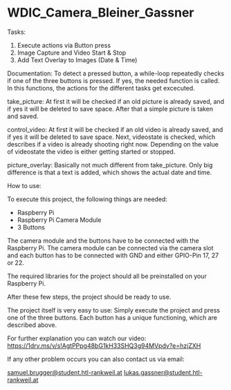 # WDIC_Camera_Bleiner_Gassner

Tasks:
1. Execute actions via Button press
2. Image Capture and Video Start & Stop
3. Add Text Overlay to Images (Date & Time)

Documentation:
To detect a pressed button, a while-loop repeatedly checks if one of the three buttons is pressed.
If yes, the needed function is called. In this functions, the actions for the different tasks get excecuted.

take_picture:
At first it will be checked if an old picture is already saved, and if yes it will be deleted to save space.
After that a simple picture is taken and saved.

control_video:
At first it will be checked if an old video is already saved, and if yes it will be deleted to save space.
Next, videostate is checked, which describes if a video is already shooting right now.
Depending on the value of videostate the video is either getting started or stopped.

picture_overlay:
Basically not much different from take_picture. Only big difference is that a text is added, which shows the actual date and time.

How to use:

To execute this project, the following things are needed:
- Raspberry Pi
- Raspberry Pi Camera Module
- 3 Buttons

The camera module and the buttons have to be connected with the Raspberry Pi. The camera module can be connected
via the camera slot and each button has to be connected with GND and either GPIO-Pin 17, 27 or 22.

The required libraries for the project should all be preinstalled on your Raspberry Pi.

After these few steps, the project should be ready to use.

The project itself is very easy to use: Simply execute the project and press one of the three buttons.
Each button has a unique functioning, which are described above. 

For further explanation you can watch our video: https://1drv.ms/v/s!AgtPPpg48bG1kH33SHQ3g94MVpdv?e=hzjZXH

If any other problem occurs you can also contact us via email:

samuel.brugger@student.htl-rankweil.at
lukas.gassner@student.htl-rankweil.at
